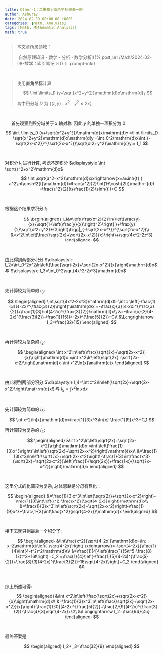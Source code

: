```yaml
---
title: Other-1：二重积分直角坐标做法一例
author: AshGrey
date: 2024-02-09 00:00:00 +0800
categories: [Math, Analysis]
tags: [Math, Mathematic Analysis]
math: true
---
```


> 本文章所属领域：
>
> [自然原理知识 - 数学 - 分析 - 数学分析]({% post_url /Math/2024-02-08-数学：索引笔记 %})
{: .prompt-info}

<br>

> 使用**直角坐标**计算
>
> $$
    \iint \limits_D (y+\sqrt{x^2+y^2})\mathrm{d}x\mathrm{d}y
>   $$
> 
> 其中积分域 $D$ 为 $\{(x,y):x^2+y^2 \leq 2x\}$

<br>

$\quad$ 首先观察到积分域关于 $x$ 轴对称, 因此 $y$ 的单独一项积分为 $0$

$$
    \iint \limits_D (y+\sqrt{x^2+y^2})\mathrm{d}x\mathrm{d}y
    =\iint \limits_D \sqrt{x^2+y^2}\mathrm{d}x\mathrm{d}y
    =\int_0^2\mathrm{d}x\int_{-\sqrt{2x-x^2}}^{\sqrt{2x-x^2}}\sqrt{x^2+y^2}\mathrm{d}y:= I_1
$$

<br>

对积分 $I_1$ 进行计算, 考虑不定积分 $\displaystyle \int \sqrt{a^2+x^2}\mathrm{d}x$

$$
    \int \sqrt{a^2+x^2}\mathrm{d}x\xrightarrow{x=a\sinh{t} }
    a^2\int\cosh^2{t}\mathrm{d}t=\frac{a^2}{2}\int(1+\cosh{2t})\mathrm{d}t
    =\frac{a^2}{2}(t+\frac{1}{2}\sinh{t})+C
$$

<br>

根据这个结果求积分 $I_1$:

$$
    \begin{aligned}
    I_1&=\left(\frac{x^2}{2}\ln{\left[\frac{y}{x}+\sqrt{1+\left(\frac{y}{x}\right)^2}\right] }+\frac{y}{2}\sqrt{x^2+y^2}+C\right)\bigg|_{-\sqrt{2x-x^2}}^{\sqrt{2x-x^2}}\\
    &=x^2\ln\left(\frac{\sqrt{2x}+\sqrt{2x-x^2}}{x}\right)+\sqrt{4x^2-2x^3}
    \end{aligned}
$$

<br>

由此得到两部分积分 $\displaystyle I_2=\int_0^2x^2\ln\left(\frac{\sqrt{2x}+\sqrt{2x-x^2}}{x}\right)\mathrm{d}x$ 与 $\displaystyle I_3=\int_0^2\sqrt{4x^2-2x^3}\mathrm{d}x$

<br>

先计算较为简单的 $I_3$:

$$
    \begin{aligned}
    \int\sqrt{4x^2-2x^3}\mathrm{d}x&=\int x \left[-\frac{1}{3}(4-2x)^{\frac{3}{2}}\right]'\mathrm{d}x 
    =-\frac{x}{3}(4-2x)^{\frac{3}{2}}+\frac{1}{3}\int(4-2x)^{\frac{3}{2}}\mathrm{d}x\\
    &=-\frac{x}{3}(4-2x)^{\frac{3}{2}}-\frac{1}{15}(4-2x)^{\frac{5}{2}}+C\\
    &\Longrightarrow I_3=\frac{32}{15}
    \end{aligned}
$$

<br>

再计算较为复杂的 $I_2$:

$$
    \begin{aligned}
        \int x^2\ln\left(\frac{\sqrt{2x}+\sqrt{2x-x^2}}{x}\right)\mathrm{d}x
        =\int x^2\ln\left(\sqrt{2x}+\sqrt{2x-x^2}\right)\mathrm{d}x-\int x^2\ln{x}\mathrm{d}x
    \end{aligned}
$$

<br>

由此得到两部分积分 $\displaystyle I_4=\int x^2\ln\left(\sqrt{2x}+\sqrt{2x-x^2}\right)\mathrm{d}x$ 与 $\displaystyle I_5=\int x^2\ln{x}\mathrm{d}x$

<br>

先计算较为简单的 $I_5$:

$$
    \int x^2\ln{x}\mathrm{d}x=\frac{1}{3}x^3\ln{x}-\frac{1}{9}x^3+C_1
$$

再计算较为复杂的 $I_4$:

$$
    \begin{aligned}
    &\int x^2\ln\left(\sqrt{2x}+\sqrt{2x-x^2}\right)\mathrm{d}x
    =\int \left(\frac{1}{3}x^3\right)'\ln\left(\sqrt{2x}+\sqrt{2x-x^2}\right)\mathrm{d}x\\
    &=\frac{1}{3}x^3\ln\left(\sqrt{2x}+\sqrt{2x-x^2}\right)-\frac{1}{3}\int\frac{x^3}{\sqrt{2x}+\sqrt{2x-x^2}}\left(\frac{1}{\sqrt{2x}}+\frac{1-x}{\sqrt{2x-x^2}}\right)\mathrm{d}x
    \end{aligned}
$$

<br>

这里分式的化简较为复杂, 总体思路是分母有理化：

$$
    \begin{aligned}
    &=\frac{1}{3}x^3\ln\left(\sqrt{2x}+\sqrt{2x-x^2}\right)-\frac{1}{3}\int\left(x^2-\frac{x^2}{\sqrt{4-2x}}\right)\mathrm{d}x\\
    &=\frac{1}{3}x^3\ln\left(\sqrt{2x}+\sqrt{2x-x^2}\right)-\frac{1}{9}x^3+\frac{1}{3}\int\frac{x^2}{\sqrt{4-2x}}\mathrm{d}x
    \end{aligned}
$$

<br>

接下去就只剩最后一个积分了:

$$
    \begin{aligned}
    &\int\frac{x^2}{\sqrt{4-2x}}\mathrm{d}x=\int x^2\mathrm{d}\left(-\sqrt{4-2x}\right)
    \xrightarrow{t=-\sqrt{4-2x}}\frac{1}{4}\int(4-t^2)^2\mathrm{d}t\\
    &=\frac{1}{4}\left(\frac{1}{5}t^5-\frac{8}{3}t^3+16t\right)+C_2
    =\frac{1}{4}\left(-\frac{1}{5}(4-2x)^{\frac{5}{2}}+\frac{8}{3}(4-2x)^{\frac{3}{2}}-16\sqrt{4-2x}\right)+C_2
    \end{aligned}
$$

<br>

综上所述可得:

$$
    \begin{aligned}
    &\int x^2\ln\left(\frac{\sqrt{2x}+\sqrt{2x-x^2}}{x}\right)\mathrm{d}x\\
    &=\frac{1}{3}x^3\ln\left(\frac{\sqrt{2x}+\sqrt{2x-x^2}}{x}\right)-\frac{1}{60}(4-2x)^{\frac{5}{2}}+\frac{2}{9}(4-2x)^{\frac{3}{2}}-\frac{4}{3}\sqrt{4-2x}+C\\
    &\Longrightarrow I_2=\frac{64}{45}
    \end{aligned}
$$

<br>

最终答案是

$$
    \begin{aligned}
    I_2+I_3=\frac{32}{9}
    \end{aligned}
$$